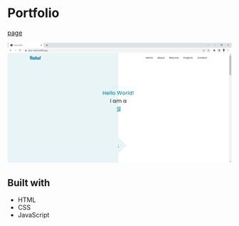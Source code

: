 # Portfolio

[page](https://dasu-rahul.netlify.app)

![Portfolio](/images/portfolio.png)

## Built with

- HTML
- CSS
- JavaScript
